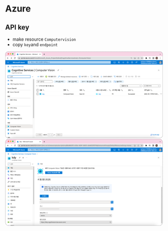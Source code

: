 # Azure

## API key
- make resource ```Computervision``` 
- copy ```key```and ```endpoint```

![image-1](./.asset/azure-1.png)
![image-2](./.asset/azure-2.png)
